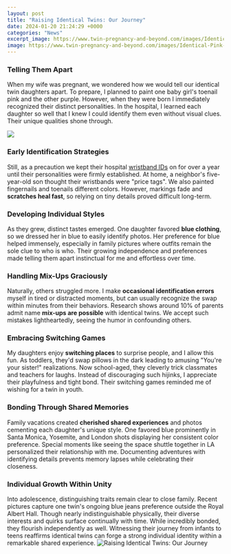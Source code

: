 ```yaml
---
layout: post
title: "Raising Identical Twins: Our Journey"
date: 2024-01-20 21:24:29 +0000
categories: "News"
excerpt_image: https://www.twin-pregnancy-and-beyond.com/images/Identical-Pink-Babies.jpg
image: https://www.twin-pregnancy-and-beyond.com/images/Identical-Pink-Babies.jpg
---
```


### Telling Them Apart       
When my wife was pregnant, we wondered how we would tell our identical twin daughters apart. To prepare, I planned to paint one baby girl's toenail pink and the other purple. However, when they were born I immediately recognized their distinct personalities. In the hospital, I learned each daughter so well that I knew I could identify them even without visual clues. Their unique qualities shone through.  

![](https://www.illumefertility.com/hubfs/twins-blog.png#keepProtocol)
### Early Identification Strategies
Still, as a precaution we kept their hospital [wristband IDs](https://store.fi.io.vn/womens-crazy-beagle-lady-dog-lover-v-neck-t-shirt/women&) on for over a year until their personalities were firmly established. At home, a neighbor's five-year-old son thought their wristbands were "price tags". We also painted fingernails and toenails different colors. However, markings fade and **scratches heal fast**, so relying on tiny details proved difficult long-term. 
### Developing Individual Styles       
As they grew, distinct tastes emerged. One daughter favored **blue clothing**, so we dressed her in blue to easily identify photos. Her preference for blue helped immensely, especially in family pictures where outfits remain the sole clue to who is who. Their growing independence and preferences made telling them apart instinctual for me and effortless over time.   
### Handling Mix-Ups Graciously
Naturally, others struggled more. I make **occasional identification errors** myself in tired or distracted moments, but can usually recognize the swap within minutes from their behaviors. Research shows around 10% of parents admit name **mix-ups are possible** with identical twins. We accept such mistakes lightheartedly, seeing the humor in confounding others.
### Embracing Switching Games  
My daughters enjoy **switching places** to surprise people, and I allow this fun. As toddlers, they'd swap pillows in the dark leading to amusing "You're your sister!" realizations. Now school-aged, they cleverly trick classmates and teachers for laughs. Instead of discouraging such hijinks, I appreciate their playfulness and tight bond. Their switching games reminded me of wishing for a twin in youth.
### Bonding Through Shared Memories       
Family vacations created **cherished shared experiences** and photos cementing each daughter's unique style. One favored blue prominently in Santa Monica, Yosemite, and London shots displaying her consistent color preference. Special moments like seeing the space shuttle together in LA personalized their relationship with me. Documenting adventures with identifying details prevents memory lapses while celebrating their closeness.
### Individual Growth Within Unity   
Into adolescence, distinguishing traits remain clear to close family. Recent pictures capture one twin's ongoing blue jeans preference outside the Royal Albert Hall. Though nearly indistinguishable physically, their diverse interests and quirks surface continually with time. While incredibly bonded, they flourish independently as well. Witnessing their journey from infants to teens reaffirms identical twins can forge a strong individual identity within a remarkable shared experience.
![Raising Identical Twins: Our Journey](https://www.twin-pregnancy-and-beyond.com/images/Identical-Pink-Babies.jpg)